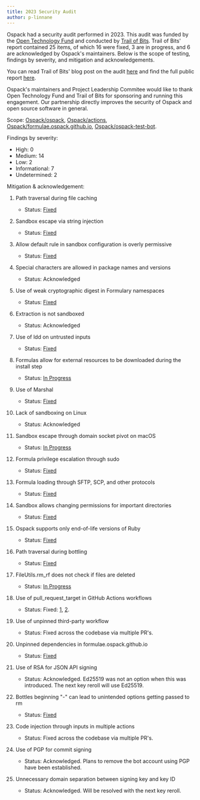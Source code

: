 ```yaml
---
title: 2023 Security Audit
author: p-linnane
---
```


Ospack had a security audit performed in 2023. This audit was funded by the [Open Technology Fund](https://www.usagm.gov/networks/otf/) and conducted by [Trail of Bits](https://www.trailofbits.com). Trail of Bits' report contained 25 items, of which 16 were fixed, 3 are in progress, and 6 are acknowledged by Ospack's maintainers. Below is the scope of testing, findings by severity, and mitigation and acknowledgements.

You can read Trail of Bits' blog post on the audit [here](https://blog.trailofbits.com/2024/07/30/our-audit-of-ospack/) and find the full public report [here](https://github.com/trailofbits/publications/blob/eb9344f2261031a4be1be2f223e9b5bc535be6b9/reviews/2023-08-28-ospack-securityreview.pdf).

Ospack's maintainers and Project Leadership Commitee would like to thank Open Technology Fund and Trail of Bits for sponsoring and running this engagement. Our partnership directly improves the security of Ospack and open source software in general.

Scope: [Ospack/ospack](https://github.com/Ospack/ospack), [Ospack/actions](https://github.com/Ospack/actions), [Ospack/formulae.ospack.github.io](https://github.com/Ospack/formulae.ospack.github.io), [Ospack/ospack-test-bot](https://github.com/Ospack/ospack-test-bot).

Findings by severity:

- High: 0
- Medium: 14
- Low: 2
- Informational: 7
- Undetermined: 2

Mitigation & acknowledgement:

1. Path traversal during file caching
    - Status: [Fixed](https://github.com/Ospack/ospack/commit/5aebde3ffdb38a7087ac992af144c957dd802788)

2. Sandbox escape via string injection
    - Status: [Fixed](https://github.com/Ospack/ospack/pull/17700/commits/f4e5e0c716585b072b5a401602f7847272ae5d4a)

3. Allow default rule in sandbox configuration is overly permissive
    - Status: [Fixed](https://github.com/Ospack/ospack/commit/fea65f760332a26c116de4b675e07f679bf95b1c)

4. Special characters are allowed in package names and versions
    - Status: Acknowledged

5. Use of weak cryptographic digest in Formulary namespaces
    - Status: [Fixed](https://github.com/Ospack/ospack/commit/310b5ecbe7c578c850f35d88b3ba9adbb291fc83)

6. Extraction is not sandboxed
    - Status: Acknowledged

7. Use of ldd on untrusted inputs
    - Status: [Fixed](https://github.com/Ospack/ospack/commit/0fc9c9f81e2a740d733062e1b47df2b49a8363c6)

8. Formulas allow for external resources to be downloaded during the install step
    - Status: [In Progress](https://github.com/Ospack/ospack/pull/17703)

9. Use of Marshal
    - Status: [Fixed](https://github.com/Ospack/ospack/commit/e466417cdf90c7dc8aab717cc5a591c1f31f9415)

10. Lack of sandboxing on Linux
    - Status: Acknowledged

11. Sandbox escape through domain socket pivot on macOS
    - Status: [In Progress](https://github.com/Ospack/ospack/pull/17734)

12. Formula privilege escalation through sudo
    - Status: [Fixed](https://github.com/Ospack/ospack/pull/17694/commits/2adf25dcaf8d8c66124c5b76b8a41ae228a7bb02)

13. Formula loading through SFTP, SCP, and other protocols
    - Status: [Fixed](https://github.com/Ospack/ospack/pull/17697/commits/8b0a4a98bf10b3441008906632648977b4a4f23e)

14. Sandbox allows changing permissions for important directories
    - Status: [Fixed](https://github.com/Ospack/ospack/commit/92ef6ef7639b08b182fc0d9154cf51561365f749)

15. Ospack supports only end-of-life versions of Ruby
    - Status: [Fixed](https://github.com/Ospack/ospack/pull/16294/commits/987ebe3d6d0aaa27ab9ca2e95fe807e0718d4378)

16. Path traversal during bottling
    - Status: [Fixed](https://github.com/Ospack/ospack/commit/5aebde3ffdb38a7087ac992af144c957dd802788)

17. FileUtils.rm_rf does not check if files are deleted
    - Status: [In Progress](https://github.com/Ospack/ospack/pull/17705)

18. Use of pull_request_target in GitHub Actions workflows
    - Status: Fixed: [1](https://github.com/Ospack/ospack/commit/b9da669ef25c7da0757f5ae1d418985b19efb321), [2](https://github.com/Ospack/actions/commit/323fc6399f7ddf2cb6ee7eb9d900dcd4deee76ec).

19. Use of unpinned third-party workflow
    - Status: Fixed across the codebase via multiple PR's.

20. Unpinned dependencies in formulae.ospack.github.io
    - Status: [Fixed](https://github.com/Ospack/formulae.ospack.github.io/commit/83ae27233abbf7b59db9aeb5bae311ecabf1add8)

21. Use of RSA for JSON API signing
    - Status: Acknowledged. Ed25519 was not an option when this was introduced. The next key reroll will use Ed25519.

22. Bottles beginning "-" can lead to unintended options getting passed to rm
    - Status: [Fixed](https://github.com/Ospack/ospack-test-bot/pull/1062/commits/5565ba609cb6456d22741751465f088b44209813)

23. Code injection through inputs in multiple actions
    - Status: Fixed across the codebase via multiple PR's.

24. Use of PGP for commit signing
    - Status: Acknowledged. Plans to remove the bot account using PGP have been established.

25. Unnecessary domain separation between signing key and key ID
    - Status: Acknowledged. Will be resolved with the next key reroll.
